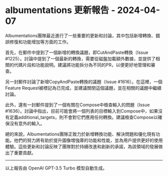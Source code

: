 # albumentations 更新報告 - 2024-04-07

Albumentations團隊最近進行了一些重要的更新和討論，其中包括新增轉換、錯誤修復和功能增加等方面的工作。



首先，在郵件中提到了一個新增的轉換議題，即CutAndPaste轉換（Issue #1225）。討論中提到了一個最新的轉換，需要從磁盤加載額外數據，並提供了相關的代碼片段和功能說明。建議將功能拆分為不同的PR，以便更好地管理和審查。



另一封郵件討論了新增CopyAndPaste轉換的議題（Issue #1616）。在這裡，一個Feature Request被標記為已完成，並建議關閉這個議題，並在相關的議題中繼續討論。



此外，還有一封郵件提到了一個有關在Compose中檢查輸入的問題（Issue #1636）。討論中指出，目前可能會將一個列表的目標輸入到Compose中，如果沒有定義additional_targets，則不會對它們應用任何轉換。建議檢查Compose以確保沒有意外的輸入。



總的來說，Albumentations團隊正致力於新增轉換功能、解決問題和優化現有功能。他們的努力將有助於提升圖像增強庫的功能和性能，並為用戶提供更好的使用體驗。這些更新和討論反映了團隊對於持續改進和創新的承諾，為該領域的發展做出了重要貢獻。



---



以上報告由 OpenAI GPT-3.5 Turbo 模型自動生成。